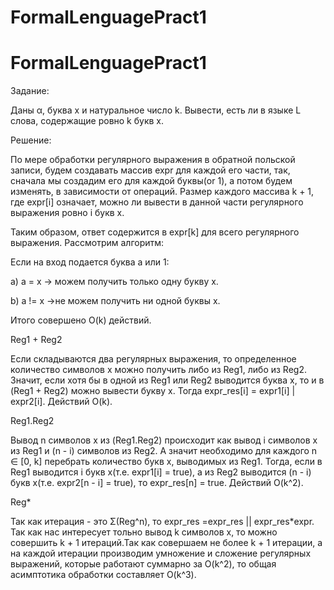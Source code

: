# FormalLenguagePract1
# FormalLenguagePract1
Задание:

Даны α, буква x и натуральное число k. Вывести, есть ли в языке L слова, содержащие ровно k букв x.

Решение:

По мере обработки регулярного выражения в обратной польской записи, будем создавать массив expr для каждой его части, так, сначала мы создадим его для каждой буквы(or 1), а потом будем изменять, в зависимости от операций. Размер каждого массива k + 1, где expr[i] означает, можно ли вывести в данной части регулярного выражения ровно i букв x.

Таким образом, ответ содержится в expr[k] для всего регулярного выражения.
Рассмотрим алгоритм:

Если на вход подается буква a или 1:

a) a = x → можем получить только одну букву x.

b) a != x →не можем получить ни одной буквы x.

Итого совершено O(k) действий.

Reg1 + Reg2

Если складываются два регулярных выражения, то определенное количество символов x можно получить либо из Reg1, либо из Reg2. Значит, если хотя бы в одной из Reg1 или Reg2 выводится буквa x, то и в (Reg1 + Reg2) можно вывести букву x. Тогда expr_res[i] = expr1[i] | expr2[i]. Действий O(k).

Reg1.Reg2

Вывод n символов x из (Reg1.Reg2) происходит как вывод i символов x из Reg1 и (n - i) символов из Reg2. А значит необходимо для каждого n ∈ [0, k] перебрать количество букв x, выводимых из Reg1. Тогда, если в Reg1 выводится i букв x(т.е. expr1[i] = true), а из Reg2 выводится (n - i) букв x(т.е. expr2[n - i] = true), то expr_res[n] = true. Действий O(k^2).

Reg*

Так как итерация - это Σ(Reg^n), то expr_res =expr_res || expr_res*expr. Так как нас интересует тольно вывод  k символов x, то можно совершить k + 1 итераций.Так как совершаем не более k + 1 итерации, а на каждой итерации производим умножение и сложение регулярных выражений, которые работают суммарно за O(k^2), то общая асимптотика обработки составляет O(k^3).

